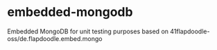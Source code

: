 embedded-mongodb
================

Embedded MongoDB for unit testing purposes based on 41flapdoodle-oss/de.flapdoodle.embed.mongo

